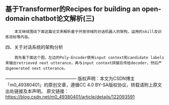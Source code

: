 ## 基于Transformer的Recipes for building an open-domain chatbot论文解析(三)


        本文继续围绕下面这篇论文来解析基于开放领域的对话机器人的架构，运用的skill及训练目标等内容。

四、关于对话系统的架构分析

        首先看下面这个图，左边的Poly-Encoder使用input context和candidate labels来输出retrieved next utterance，再与input context拼接后传给decoder，然后产出generated next utterance。


————————————————
版权声明：本文为CSDN博主「m0_49380401」的原创文章，遵循CC 4.0 BY-SA版权协议，转载请附上原文出处链接及本声明。
原文链接：https://blog.csdn.net/m0_49380401/article/details/122093591
